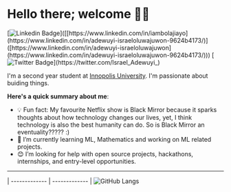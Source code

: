# Hello there; welcome 👋🏾

[![Linkedin Badge](https://img.shields.io/badge/-Israel_Adewuyi_-blue?style=for-the-badge&logo=Linkedin&logoColor=white&link=[https://www.linkedin.com/in/adewuyi-israeloluwajuwon](https://www.linkedin.com/in/adewuyi-israeloluwajuwon-9624b4173/))]([[https://www.linkedin.com/in/iambolajiayo](https://www.linkedin.com/in/adewuyi-israeloluwajuwon-9624b4173/)]([https://www.linkedin.com/in/adewuyi-israeloluwajuwon](https://www.linkedin.com/in/adewuyi-israeloluwajuwon-9624b4173/))) [![Twitter Badge](https://img.shields.io/badge/-@Israel_Adewuyi_-1ca0f1?style=for-the-badge&logo=twitter&logoColor=white&link=https://twitter.com/Israel_Adewuyi_)](https://twitter.com/Israel_Adewuyi_)

I'm a second year student at [Innopolis University](https://innopolis.university/). I'm passionate about buiding things. 

**Here's a quick summary about me**:

- 💡 Fun fact: My favourite Netflix show is Black Mirror because it sparks thoughts about how technology changes our lives, yet, I think technology is also the best humanity can do. So is Black Mirror an eventuality????? :)
- 🌱 I’m currently learning ML, Mathematics and working on ML related projects.
- 😊 I’m looking for help with open source projects, hackathons, internships, and entry-level opportunities.

---
| ------------- | ------------- |
![GitHub Langs](https://github-readme-stats.vercel.app/api/top-langs/?username=Isistickz&layout=compact&theme=blue-white)
